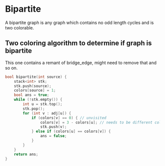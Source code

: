 # Bipartite 

A bipartite graph is any graph which contains no odd length cycles and is two colorable. 

## Two coloring algorithm to determine if graph is bipartite

This one contains a remant of bridge_edge, might need to remove that and so on. 

```cpp
bool bipartite(int source) {
    stack<int> stk;
    stk.push(source);
    colors[source] = 1;
    bool ans = true;
    while (!stk.empty()) {
        int u = stk.top();
        stk.pop();
        for (int v : adj[u]) {
            if (colors[v] == 0) { // unvisited
                colors[v] = 3 - colors[u]; // needs to be different color of two possible values 1 and 2
                stk.push(v);
            } else if (colors[u] == colors[v]) {
                ans = false;
            }
        }
    }
    return ans;
}
```